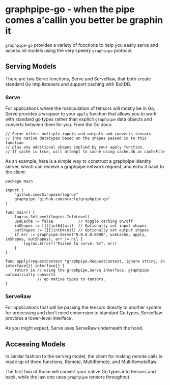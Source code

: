 # graphpipe-go - when the pipe comes a'callin you better be graphin it

`graphpipe-go` provides a variety of functions to help you easily serve
and access ml models using the very speedy `graphpipe` protocol.

## Serving Models

There are two Serve functions, Serve and ServeRaw, that both create
standard Go http listeners and support caching with BoltDB.

### Serve

For applications where the manipulation of tensors will mostly be in
Go, Serve provides a wrapper to your `apply` function that allows
you to work with standard go types rather than explicit `graphpipe`
data objects and converts between them for you. From the Go docs:

```
// Serve offers multiple inputs and outputs and converts tensors
// into native datatypes based on the shapes passed in to this function
// plus any additional shapes implied by your apply function.
// If cache is true, will attempt to cache using cache.db as cacheFile
```

As an example, here is a simple way to construct a graphpipe identity
 server, which can receive a graphpipe network request, and echo it back
to the client:

```
package main

import (
    "github.com/Sirupsen/logrus"
    graphpipe "github.com/oracle/graphpipe-go"
)

func main() {
    logrus.SetLevel(logrus.InfoLevel)
    useCache := false           // toggle caching on/off
    inShapes := [][]int64(nil)  // Optionally set input shapes
    outShapes := [][]int64(nil) // Optionally set output shapes
    if err := graphpipe.Serve("0.0.0.0:9000", useCache, apply, inShapes, outShapes); err != nil {
        logrus.Errorf("Failed to serve: %v", err)
    }
}

func apply(requestContext *graphpipe.RequestContext, ignore string, in interface{}) interface{} {
    return in // using the graphpipe.Serve interface, graphpipe automatically converts
              // go native types to tensors.
}
```

### ServeRaw

For applications that will be passing the tensors directly to another
system for processing and don't need conversion to standard Go types,
ServeRaw provides a lower-level interface.

As you might expect, Serve uses ServeRaw underneath the hood.

## Accessing Models

In similar fashion to the serving model, the client for making remote
calls is made up of three functions, Remote, MultiRemote, and
MultiRemoteRaw.

The first two of those will convert your native Go types into tensors
and back, while the last one uses `graphpipe` tensors throughout.

